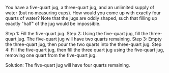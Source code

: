 You have a five-quart jug, a three-quart jug, and an unlimited supply of water (but no measuring cups).
How would you come up with exactly four quarts of water?
Note that the jugs are oddly shaped, such that filling up exactly "half" of the jug would be impossible.

Step 1: Fill the five-quart jug.
Step 2: Using the five-quart jug, fill the three-quart jug.  The five-quart jug will have two quarts remaining.
Step 3: Empty the three-quart jug, then pour the two quarts into the three-quart jug.
Step 4: Fill the five-quart jug, then fill the three quart jug using the five-quart jug, removing one quart from the five-quart jug.

Solution: The five-quart jug will have four quarts remaining.
